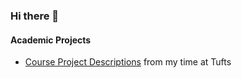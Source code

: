 ### Hi there 👋

<!--
**jacklowrie/jacklowrie** is a ✨ _special_ ✨ repository because its `README.md` (this file) appears on your GitHub profile.

Here are some ideas to get you started:

- 🔭 I’m currently working on ...
- 🌱 I’m currently learning ...
- 👯 I’m looking to collaborate on ...
- 🤔 I’m looking for help with ...
- 💬 Ask me about ...
- 📫 How to reach me: ...
- 😄 Pronouns: ...
- ⚡ Fun fact: ...
-->

#### Academic Projects
- [Course Project Descriptions](https://gist.github.com/jacklowrie/68af8cf07bf27939db9b22f24b318c6b) from my time at Tufts
